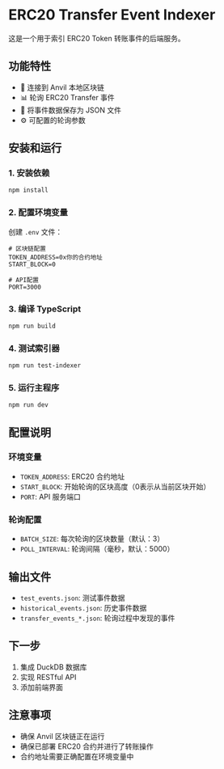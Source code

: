 # ERC20 Transfer Event Indexer

这是一个用于索引 ERC20 Token 转账事件的后端服务。

## 功能特性

- 🔗 连接到 Anvil 本地区块链
- 📊 轮询 ERC20 Transfer 事件
- 💾 将事件数据保存为 JSON 文件
- ⚙️ 可配置的轮询参数

## 安装和运行

### 1. 安装依赖
```bash
npm install
```

### 2. 配置环境变量
创建 `.env` 文件：
```env
# 区块链配置
TOKEN_ADDRESS=0x你的合约地址
START_BLOCK=0

# API配置
PORT=3000
```

### 3. 编译 TypeScript
```bash
npm run build
```

### 4. 测试索引器
```bash
npm run test-indexer
```

### 5. 运行主程序
```bash
npm run dev
```

## 配置说明

### 环境变量

- `TOKEN_ADDRESS`: ERC20 合约地址
- `START_BLOCK`: 开始轮询的区块高度（0表示从当前区块开始）
- `PORT`: API 服务端口

### 轮询配置

- `BATCH_SIZE`: 每次轮询的区块数量（默认：3）
- `POLL_INTERVAL`: 轮询间隔（毫秒，默认：5000）

## 输出文件

- `test_events.json`: 测试事件数据
- `historical_events.json`: 历史事件数据
- `transfer_events_*.json`: 轮询过程中发现的事件

## 下一步

1. 集成 DuckDB 数据库
2. 实现 RESTful API
3. 添加前端界面

## 注意事项

- 确保 Anvil 区块链正在运行
- 确保已部署 ERC20 合约并进行了转账操作
- 合约地址需要正确配置在环境变量中
